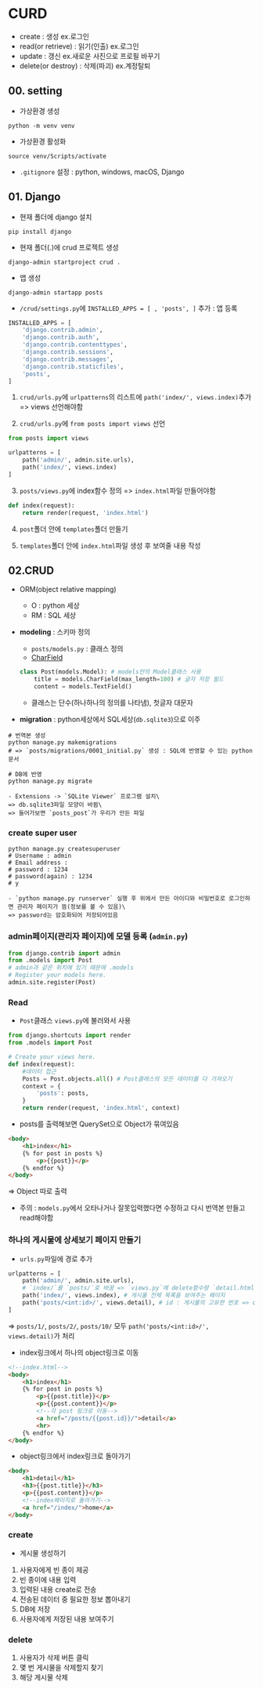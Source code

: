 # CURD
- create : 생성 ex.로그인
- read(or retrieve) : 읽기(인출) ex.로그인
- update : 갱신 ex.새로운 사진으로 프로필 바꾸기
- delete(or destroy) : 삭제(파괴) ex.계정탈퇴

## 00. setting
- 가상환경 생성
```shell
python -m venv venv
```
- 가상환경 활성화
```shell
source venv/Scripts/activate
```
- `.gitignore` 설정 : python, windows, macOS, Django

## 01. Django
- 현재 폴더에 django 설치
```shell
pip install django
```
- 현재 폴더(.)에 crud 프로젝트 생성
```shell
django-admin startproject crud .
```
- 앱 생성
```shell
django-admin startapp posts
```
- `/crud/settings.py`에 `INSTALLED_APPS = [ , 'posts', ]` 추가 : 앱 등록
```python
INSTALLED_APPS = [
    'django.contrib.admin',
    'django.contrib.auth',
    'django.contrib.contenttypes',
    'django.contrib.sessions',
    'django.contrib.messages',
    'django.contrib.staticfiles',
    'posts',
]
```

1. `crud/urls.py`에 `urlpatterns`의 리스트에 `path('index/', views.index)`추가 => views 선언해야함

2. `crud/urls.py`에 `from posts import views` 선언
```python
from posts import views

urlpatterns = [
    path('admin/', admin.site.urls),
    path('index/', views.index)
]
```

3. `posts/views.py`에 index함수 정의 => `index.html`파일 만들어야함
```python
def index(request):
    return render(request, 'index.html')
```

4. `post`폴더 안에 `templates`폴더 만들기

5. `templates`폴더 안에 `index.html`파일 생성 후 보여줄 내용 작성

## 02.CRUD
- ORM(object relative mapping)
    - O : python 세상
    - RM : SQL 세상
- **modeling** : 스키마 정의
    - `posts/models.py` : 클래스 정의
    - [CharField](https://docs.djangoproject.com/en/5.1/ref/forms/fields/#django.forms.CharField)
    ```python
    class Post(models.Model): # models안의 Model클래스 사용
        title = models.CharField(max_length=100) # 글자 저장 필드
        content = models.TextField()
    ```
    - 클래스는 단수(하나하나의 정의를 나타냄), 첫글자 대문자

- **migration** : python세상에서 SQL세상(`db.sqlite3`)으로 이주
```shell
# 번역본 생성
python manage.py makemigrations
# => `posts/migrations/0001_initial.py` 생성 : SQL에 반영할 수 있는 python 문서
```
```shell
# DB에 반영
python manage.py migrate
```
    - Extensions -> `SQLite Viewer` 프로그램 설치\
    => db.sqlite3파일 모양이 바뀜\
    => 들어가보면 `posts_post`가 우리가 만든 파일

### **create super user**
```shell
python manage.py createsuperuser
# Username : admin
# Email address : 
# password : 1234
# password(again) : 1234
# y
```
    - `python manage.py runserver` 실행 후 위에서 만든 아이디와 비밀번호로 로그인하면 관리자 페이지가 뜸(정보를 볼 수 있음)\
    => password는 암호화되어 저장되어있음

### **admin페이지(관리자 페이지)에 모델 등록** (`admin.py`)
```python
from django.contrib import admin
from .models import Post
# admin과 같은 위치에 있기 때문에 .models
# Register your models here.
admin.site.register(Post)
```

### Read
- `Post`클래스 `views.py`에 불러와서 사용
```python
from django.shortcuts import render
from .models import Post

# Create your views here.
def index(request):
    #데이터 접근
    Posts = Post.objects.all() # Post클래스의 모든 데이터를 다 가져오기
    context = {
        'posts': posts,
    }
    return render(request, 'index.html', context)
```
- posts를 출력해보면 QuerySet으로 Object가 묶여있음
```html
<body>
    <h1>index</h1>
    {% for post in posts %}
        <p>{{post}}</p>
    {% endfor %}
</body>
```
=> Object 따로 출력
- 주의 :  `models.py`에서 오타나거나 잘못입력했다면 수정하고 다시 번역본 만들고 read해야함


### 하나의 게시물에 상세보기 페이지 만들기
- `urls.py`파일에 경로 추가
```python
urlpatterns = [
    path('admin/', admin.site.urls),
    # `index/`를 `posts/`로 바꿈 => `views.py`에 delete함수랑 `detail.html`에 home링크도 수정하기
    path('index/', views.index), # 게시물 전체 목록을 보여주는 페이지
    path('posts/<int:id>/', views.detail), # id : 게시물의 고유한 번호 => django가 자동으로 설정
]
```
=> `posts/1/`, `posts/2/`, `posts/10/` 모두 `path('posts/<int:id>/', views.detail)`가 처리
- index링크에서 하나의 object링크로 이동
```html
<!--index.html-->
<body>
    <h1>index</h1>
    {% for post in posts %}
        <p>{{post.title}}</p>
        <p>{{post.content}}</p>
        <!--각 post 링크로 이동-->
        <a href="/posts/{{post.id}}/">detail</a>
        <hr>
    {% endfor %}
</body>
```
- object링크에서 index링크로 돌아가기
```html
<body>
    <h1>detail</h1>
    <h3>{{post.title}}</h3>
    <p>{{post.content}}</p>
    <!--index페이지로 돌아가기-->
    <a href="/index/">home</a>
</body>
```

### create
- 게시물 생성하기
1. 사용자에게 빈 종이 제공
2. 빈 종이에 내용 입력
3. 입력된 내용 create로 전송
4. 전송된 데이터 중 필요한 정보 뽑아내기
5. DB에 저장
6. 사용자에게 저장된 내용 보여주기

### delete
1. 사용자가 삭제 버튼 클릭
2. 몇 번 게시물을 삭제할지 찾기
3. 해당 게시물 삭제